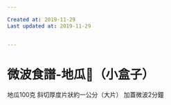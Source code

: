```yaml
---

Created at: 2019-11-29
Last updated at: 2019-11-29


---
```


# 微波食譜-地瓜🍠（小盒子）


地瓜100克
斜切厚度片狀約一公分（大片）
加蓋微波2分鐘

